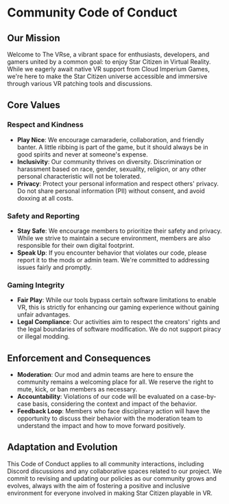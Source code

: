 # Community Code of Conduct

## Our Mission

Welcome to The VRse, a vibrant space for enthusiasts, developers, and gamers united by a common goal: to enjoy Star Citizen in Virtual Reality. While we eagerly await native VR support from Cloud Imperium Games, we're here to make the Star Citizen universe accessible and immersive through various VR patching tools and discussions.

## Core Values

### Respect and Kindness

- **Play Nice**: We encourage camaraderie, collaboration, and friendly banter. A little ribbing is part of the game, but it should always be in good spirits and never at someone's expense.
- **Inclusivity**: Our community thrives on diversity. Discrimination or harassment based on race, gender, sexuality, religion, or any other personal characteristic will not be tolerated.
- **Privacy**: Protect your personal information and respect others' privacy. Do not share personal information (PII) without consent, and avoid doxxing at all costs.

### Safety and Reporting

- **Stay Safe**: We encourage members to prioritize their safety and privacy. While we strive to maintain a secure environment, members are also responsible for their own digital footprint.
- **Speak Up**: If you encounter behavior that violates our code, please report it to the mods or admin team. We're committed to addressing issues fairly and promptly.

### Gaming Integrity

- **Fair Play**: While our tools bypass certain software limitations to enable VR, this is strictly for enhancing our gaming experience without gaining unfair advantages.
- **Legal Compliance**: Our activities aim to respect the creators' rights and the legal boundaries of software modification. We do not support piracy or illegal modding.

## Enforcement and Consequences

- **Moderation**: Our mod and admin teams are here to ensure the community remains a welcoming place for all. We reserve the right to mute, kick, or ban members as necessary.
- **Accountability**: Violations of our code will be evaluated on a case-by-case basis, considering the context and impact of the behavior.
- **Feedback Loop**: Members who face disciplinary action will have the opportunity to discuss their behavior with the moderation team to understand the impact and how to move forward positively.

## Adaptation and Evolution

This Code of Conduct applies to all community interactions, including Discord discussions and any collaborative spaces related to our project. We commit to revising and updating our policies as our community grows and evolves, always with the aim of fostering a positive and inclusive environment for everyone involved in making Star Citizen playable in VR.
